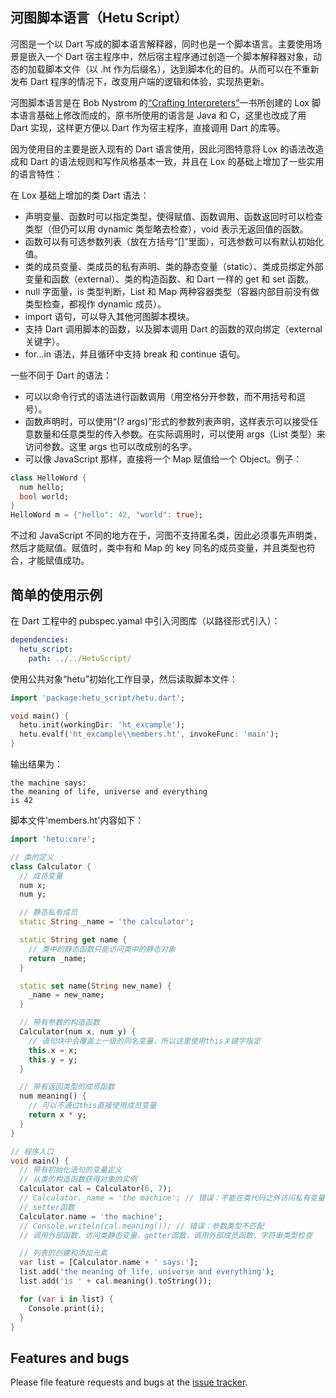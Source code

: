 ## 河图脚本语言（Hetu Script）

河图是一个以 Dart 写成的脚本语言解释器，同时也是一个脚本语言。主要使用场景是嵌入一个 Dart 宿主程序中，然后宿主程序通过创造一个脚本解释器对象，动态的加载脚本文件（以 .ht 作为后缀名），达到脚本化的目的。从而可以在不重新发布 Dart 程序的情况下，改变用户端的逻辑和体验，实现热更新。

河图脚本语言是在 Bob Nystrom 的[“Crafting Interpreters”](http://www.craftinginterpreters.com/)一书所创建的 Lox 脚本语言基础上修改而成的，原书所使用的语言是 Java 和 C，这里也改成了用 Dart 实现，这样更方便以 Dart 作为宿主程序，直接调用 Dart 的库等。

因为使用目的主要是嵌入现有的 Dart 语言使用，因此河图特意将 Lox 的语法改造成和 Dart 的语法规则和写作风格基本一致，并且在 Lox 的基础上增加了一些实用的语言特性：

在 Lox 基础上增加的类 Dart 语法：

- 声明变量、函数时可以指定类型，使得赋值、函数调用、函数返回时可以检查类型（但仍可以用 dynamic 类型略去检查），void 表示无返回值的函数。
- 函数可以有可选参数列表（放在方括号“[]”里面），可选参数可以有默认初始化值。
- 类的成员变量、类成员的私有声明、类的静态变量（static）、类成员绑定外部变量和函数（external）、类的构造函数、和 Dart 一样的 get 和 set 函数。
- null 字面量，is 类型判断，List 和 Map 两种容器类型（容器内部目前没有做类型检查，都视作 dynamic 成员）。
- import 语句，可以导入其他河图脚本模块。
- 支持 Dart 调用脚本的函数，以及脚本调用 Dart 的函数的双向绑定（external 关键字）。
- for...in 语法，并且循环中支持 break 和 continue 语句。

一些不同于 Dart 的语法：

- 可以以命令行式的语法进行函数调用（用空格分开参数，而不用括号和逗号）。
- 函数声明时，可以使用“(? args)”形式的参数列表声明，这样表示可以接受任意数量和任意类型的传入参数。在实际调用时，可以使用 args（List 类型）来访问参数。这里 args 也可以改成别的名字。
- 可以像 JavaScript 那样，直接将一个 Map 赋值给一个 Object。例子：

```dart
class HelloWord {
  num hello;
  bool world;
}
HelloWord m = {"hello": 42, "world": true};
```

不过和 JavaScript 不同的地方在于，河图不支持匿名类，因此必须事先声明类，然后才能赋值。赋值时，类中有和 Map 的 key 同名的成员变量，并且类型也符合，才能赋值成功。

## 简单的使用示例

在 Dart 工程中的 pubspec.yamal 中引入河图库（以路径形式引入）：

```yaml
dependencies:
  hetu_script:
    path: ../../HetuScript/
```

使用公共对象“hetu”初始化工作目录，然后读取脚本文件：

```dart
import 'package:hetu_script/hetu.dart';

void main() {
  hetu.init(workingDir: 'ht_excample');
  hetu.evalf('ht_excample\\members.ht', invokeFunc: 'main');
}
```

输出结果为：

```
the machine says:
the meaning of life, universe and everything
is 42
```

脚本文件'members.ht'内容如下：

```dart
import 'hetu:core';

// 类的定义
class Calculator {
  // 成员变量
  num x;
  num y;

  // 静态私有成员
  static String _name = 'the calculator';

  static String get name {
    // 类中的静态函数只能访问类中的静态对象
    return _name;
  }

  static set name(String new_name) {
    _name = new_name;
  }

  // 带有参数的构造函数
  Calculator(num x, num y) {
    // 语句块中会覆盖上一级的同名变量，所以这里使用this关键字指定
    this.x = x;
    this.y = y;
  }

  // 带有返回类型的成员函数
  num meaning() {
    // 可以不通过this直接使用成员变量
    return x * y;
  }
}

// 程序入口
void main() {
  // 带有初始化语句的变量定义
  // 从类的构造函数获得对象的实例
  Calculator cal = Calculator(6, 7);
  // Calculator._name = 'the machine'; // 错误：不能在类代码之外访问私有变量
  // setter函数
  Calculator.name = 'the machine';
  // Console.writeln(cal.meaning()); // 错误：参数类型不匹配
  // 调用外部函数，访问类静态变量，getter函数，调用外部成员函数，字符串类型检查

  // 列表的创建和添加元素
  var list = [Calculator.name + ' says:'];
  list.add('the meaning of life, universe and everything');
  list.add('is ' + cal.meaning().toString());

  for (var i in list) {
    Console.print(i);
  }
}
```

## Features and bugs

Please file feature requests and bugs at the [issue tracker](https://github.com/hythl0day/HetuScript/issues).
